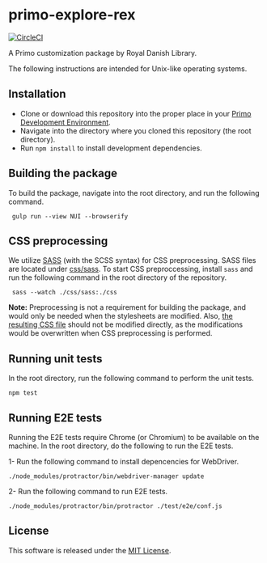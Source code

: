 # primo-explore-rex

[![CircleCI](https://circleci.com/gh/Det-Kongelige-Bibliotek/primo-explore-rex.svg?style=svg&circle-token=9d6d8e12ee425278b1efc8a5aa3e1d10db487f5e)](https://circleci.com/gh/Det-Kongelige-Bibliotek/primo-explore-rex)

A Primo customization package by Royal Danish Library.

The following instructions are intended for Unix-like operating systems. 

## Installation
- Clone or download this repository into the proper place in your [Primo Development Environment](https://github.com/ExLibrisGroup/primo-explore-devenv).
- Navigate into the directory where you cloned this repository (the root directory).
- Run `npm install` to install development dependencies.

## Building the package
To build the package, navigate into the root directory, and run the following command.

     gulp run --view NUI --browserify

## CSS preprocessing
We utilize [SASS](http://sass-lang.com/) (with the SCSS syntax) for CSS preprocessing. SASS files are located under [css/sass](https://github.com/Det-Kongelige-Bibliotek/primo-explore-rex/tree/master/css/sass). To start CSS preproccessing, install `sass` and run the following command in the root directory of the repository. 

     sass --watch ./css/sass:./css

**Note:** Preprocessing is not a requirement for building the package, and would only be needed when the stylesheets are modified. Also, [the resulting CSS file](https://github.com/Det-Kongelige-Bibliotek/primo-explore-rex/blob/master/css/rex.css) should not be modified directly, as the modifications would be overwritten when CSS preprocessing is performed.

## Running unit tests
In the root directory, run the following command to perform the unit tests.

    npm test

## Running E2E tests
Running the E2E tests require Chrome (or Chromium) to be available on the machine. In the root directory, do the following to run the E2E tests.

1- Run the following command to install depencencies for WebDriver. 
    
    ./node_modules/protractor/bin/webdriver-manager update

2- Run the following command to run E2E tests.

    ./node_modules/protractor/bin/protractor ./test/e2e/conf.js
    
## License

This software is released under the [MIT License](http://www.opensource.org/licenses/MIT).
